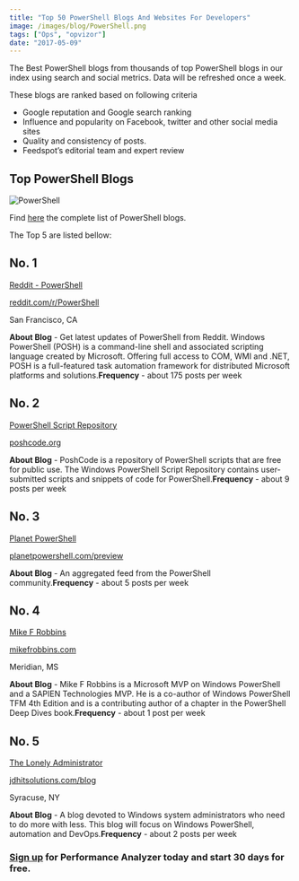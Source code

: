 ```yaml
---
title: "Top 50 PowerShell Blogs And Websites For Developers"
image: /images/blog/PowerShell.png
tags: ["Ops", "opvizor"]
date: "2017-05-09"
---
```


The Best PowerShell blogs from thousands of top PowerShell blogs in our index using search and social metrics. Data will be refreshed once a week.

These blogs are ranked based on following criteria

- Google reputation and Google search ranking
- Influence and popularity on Facebook, twitter and other social media sites
- Quality and consistency of posts.
- Feedspot’s editorial team and expert review

## Top PowerShell Blogs

![PowerShell](/images/blog/PowerShell.png)

Find [here](http://blog.feedspot.com/powershell_blogs/) the complete list of PowerShell blogs. 

The Top 5 are listed bellow:

## No. 1

[Reddit - PowerShell](http://www.feedspot.com/?followfeedid=4637711)

[reddit.com/r/PowerShell](https://www.reddit.com/r/PowerShell/)

San Francisco, CA

**About Blog** - Get latest updates of PowerShell from Reddit. Windows PowerShell (POSH) is a command-line shell and associated scripting language created by Microsoft. Offering full access to COM, WMI and .NET, POSH is a full-featured task automation framework for distributed Microsoft platforms and solutions.**Frequency** - about 175 posts per week

## No. 2

[PowerShell Script Repository](http://www.feedspot.com/?followfeedid=320998)

[poshcode.org](http://poshcode.org/)

**About Blog** - PoshCode is a repository of PowerShell scripts that are free for public use. The Windows PowerShell Script Repository contains user-submitted scripts and snippets of code for PowerShell.**Frequency** - about 9 posts per week

## No. 3

[Planet PowerShell](http://www.feedspot.com/?followfeedid=4573263)

[planetpowershell.com/preview](http://www.planetpowershell.com/preview)

**About Blog** - An aggregated feed from the PowerShell community.**Frequency** - about 5 posts per week

## No. 4

[Mike F Robbins](http://www.feedspot.com/?followfeedid=1514658)

[mikefrobbins.com](http://mikefrobbins.com/)

Meridian, MS

**About Blog** - Mike F Robbins is a Microsoft MVP on Windows PowerShell and a SAPIEN Technologies MVP. He is a co-author of Windows PowerShell TFM 4th Edition and is a contributing author of a chapter in the PowerShell Deep Dives book.**Frequency** - about 1 post per week

## No. 5

[The Lonely Administrator](http://www.feedspot.com/?followfeedid=79519)

[jdhitsolutions.com/blog](http://jdhitsolutions.com/blog/)

Syracuse, NY

**About Blog** - A blog devoted to Windows system administrators who need to do more with less. This blog will focus on Windows PowerShell, automation and DevOps.**Frequency** - about 2 posts per week

### [Sign up](http://try.opvizor.com/opvizor-perfanalyzer-product-page/) for Performance Analyzer today and start 30 days for free.
